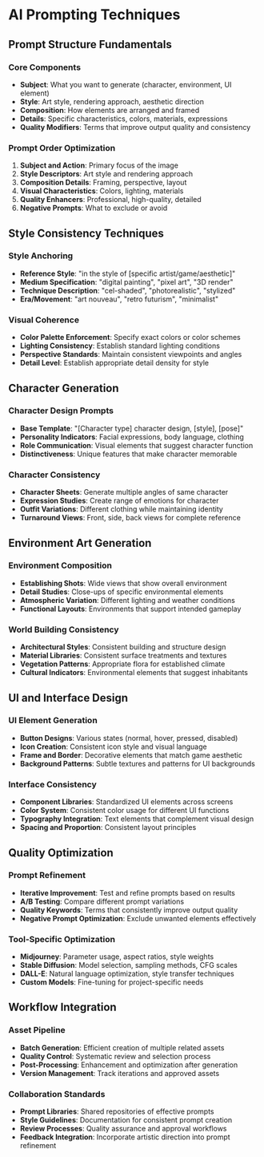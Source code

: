 # AI Prompting Techniques

## Prompt Structure Fundamentals

### Core Components

- **Subject**: What you want to generate (character, environment, UI element)
- **Style**: Art style, rendering approach, aesthetic direction
- **Composition**: How elements are arranged and framed
- **Details**: Specific characteristics, colors, materials, expressions
- **Quality Modifiers**: Terms that improve output quality and consistency

### Prompt Order Optimization

1. **Subject and Action**: Primary focus of the image
2. **Style Descriptors**: Art style and rendering approach
3. **Composition Details**: Framing, perspective, layout
4. **Visual Characteristics**: Colors, lighting, materials
5. **Quality Enhancers**: Professional, high-quality, detailed
6. **Negative Prompts**: What to exclude or avoid

## Style Consistency Techniques

### Style Anchoring

- **Reference Style**: "in the style of [specific artist/game/aesthetic]"
- **Medium Specification**: "digital painting", "pixel art", "3D render"
- **Technique Description**: "cel-shaded", "photorealistic", "stylized"
- **Era/Movement**: "art nouveau", "retro futurism", "minimalist"

### Visual Coherence

- **Color Palette Enforcement**: Specify exact colors or color schemes
- **Lighting Consistency**: Establish standard lighting conditions
- **Perspective Standards**: Maintain consistent viewpoints and angles
- **Detail Level**: Establish appropriate detail density for style

## Character Generation

### Character Design Prompts

- **Base Template**: "[Character type] character design, [style], [pose]"
- **Personality Indicators**: Facial expressions, body language, clothing
- **Role Communication**: Visual elements that suggest character function
- **Distinctiveness**: Unique features that make character memorable

### Character Consistency

- **Character Sheets**: Generate multiple angles of same character
- **Expression Studies**: Create range of emotions for character
- **Outfit Variations**: Different clothing while maintaining identity
- **Turnaround Views**: Front, side, back views for complete reference

## Environment Art Generation

### Environment Composition

- **Establishing Shots**: Wide views that show overall environment
- **Detail Studies**: Close-ups of specific environmental elements
- **Atmospheric Variation**: Different lighting and weather conditions
- **Functional Layouts**: Environments that support intended gameplay

### World Building Consistency

- **Architectural Styles**: Consistent building and structure design
- **Material Libraries**: Consistent surface treatments and textures
- **Vegetation Patterns**: Appropriate flora for established climate
- **Cultural Indicators**: Environmental elements that suggest inhabitants

## UI and Interface Design

### UI Element Generation

- **Button Designs**: Various states (normal, hover, pressed, disabled)
- **Icon Creation**: Consistent icon style and visual language
- **Frame and Border**: Decorative elements that match game aesthetic
- **Background Patterns**: Subtle textures and patterns for UI backgrounds

### Interface Consistency

- **Component Libraries**: Standardized UI elements across screens
- **Color System**: Consistent color usage for different UI functions
- **Typography Integration**: Text elements that complement visual design
- **Spacing and Proportion**: Consistent layout principles

## Quality Optimization

### Prompt Refinement

- **Iterative Improvement**: Test and refine prompts based on results
- **A/B Testing**: Compare different prompt variations
- **Quality Keywords**: Terms that consistently improve output quality
- **Negative Prompt Optimization**: Exclude unwanted elements effectively

### Tool-Specific Optimization

- **Midjourney**: Parameter usage, aspect ratios, style weights
- **Stable Diffusion**: Model selection, sampling methods, CFG scales
- **DALL-E**: Natural language optimization, style transfer techniques
- **Custom Models**: Fine-tuning for project-specific needs

## Workflow Integration

### Asset Pipeline

- **Batch Generation**: Efficient creation of multiple related assets
- **Quality Control**: Systematic review and selection process
- **Post-Processing**: Enhancement and optimization after generation
- **Version Management**: Track iterations and approved assets

### Collaboration Standards

- **Prompt Libraries**: Shared repositories of effective prompts
- **Style Guidelines**: Documentation for consistent prompt creation
- **Review Processes**: Quality assurance and approval workflows
- **Feedback Integration**: Incorporate artistic direction into prompt refinement
